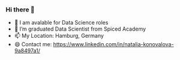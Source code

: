 ### Hi there 👋


- 🔭 I am avalable for Data Science roles
- 🌱 I’m graduated Data Scientist from Spiced Academy 
- 📫 My Location: Hamburg, Germany
- 😄 Contact me: https://www.linkedin.com/in/natalia-konovalova-9a8497a1/

